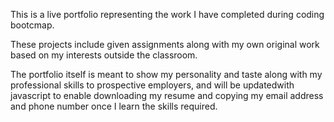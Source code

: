 This is a live portfolio representing the work I have completed during coding bootcmap.

These projects include given assignments along with my own original work based on my interests outside the classroom.

The portfolio itself is meant to show my personality and taste along with my professional skills to prospective employers, and will be updatedwith javascript to enable downloading my resume and copying my email address and phone number once I learn the skills required.